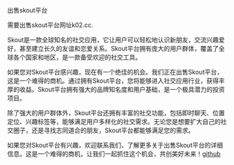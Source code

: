 出售skout平台

需要出售skout平台网址k02.cc.

Skout是一款全球知名的社交应用，它让用户可以轻松地认识新朋友，交流兴趣爱好，甚至建立长久的友谊和恋爱关系。Skout平台拥有庞大的用户群体，覆盖了全球各个国家和地区，是一款备受欢迎的社交工具。

如果您对Skout平台感兴趣，现在有一个绝佳的机会。我们正在出售Skout平台，这是一个难得的商机。通过拥有Skout平台，您将能够进入社交应用行业，获得丰厚的收益。Skout平台拥有强大的品牌知名度和用户基础，是一个极具潜力的投资项目。

除了强大的用户群体外，Skout平台还拥有丰富的社交功能，包括即时聊天、位置定位、兴趣标签等，能够满足用户多样化的社交需求。无论您是想要扩大自己的社交圈子，还是寻找志同道合的朋友，Skout平台都能够满足您的需求。

如果您对Skout平台有兴趣，欢迎联系我们，了解更多关于出售Skout平台的详细信息。这是一个难得的商机，让我们一起抓住这个机会，共创美好未来！[github](https://github.com)
